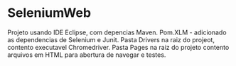 #  SeleniumWeb

Projeto usando IDE Eclipse, com depencias Maven. 
Pom.XLM -  adicionado as dependencias de Selenium e Junit.
Pasta Drivers na raiz do projeot, contento executavel Chromedriver. 
Pasta Pages na raiz do projeto contento arquivos em HTML para abertura de navegar e testes. 

